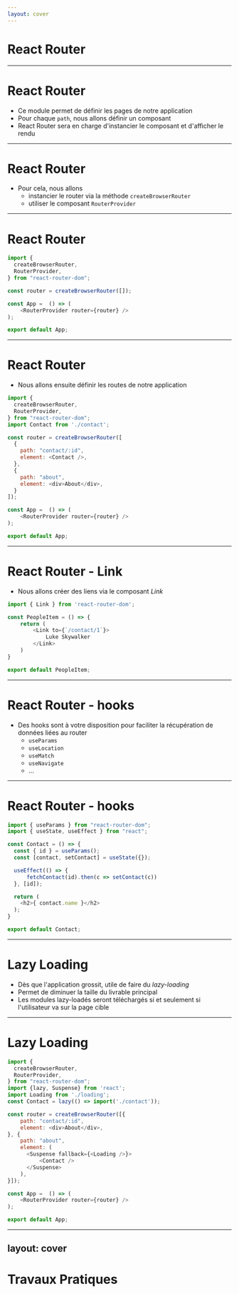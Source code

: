 ```yaml
---
layout: cover
---
```


# React Router

---

# React Router

* Ce module permet de définir les pages de notre application
* Pour chaque `path`, nous allons définir un composant
* React Router sera en charge d'instancier le composant et d'afficher le rendu

---

# React Router

* Pour cela, nous allons
  * instancier le router via la méthode `createBrowserRouter`
  * utiliser le composant `RouterProvider`

---

# React Router


```javascript
import {
  createBrowserRouter,
  RouterProvider,
} from "react-router-dom";

const router = createBrowserRouter([]);

const App =  () => (
    <RouterProvider router={router} />
);

export default App;
```

---

# React Router

* Nous allons ensuite définir les routes de notre application

```javascript
import {
  createBrowserRouter,
  RouterProvider,
} from "react-router-dom";
import Contact from './contact';

const router = createBrowserRouter([
  {
    path: "contact/:id",
    element: <Contact />,
  },
  {
    path: "about",
    element: <div>About</div>,
  }
]);

const App =  () => (
    <RouterProvider router={router} />
);

export default App;
```

---

# React Router - Link

* Nous allons créer des liens via le composant *Link*

```javascript
import { Link } from 'react-router-dom';

const PeopleItem = () => {
    return (
        <Link to={`/contact/1`}>
            Luke Skywalker
        </Link>
    )
}

export default PeopleItem;
```

---

# React Router - hooks

* Des hooks sont à votre disposition pour faciliter la récupération de données liées au router
  * `useParams`
  * `useLocation`
  * `useMatch`
  * `useNavigate`
  * ...

---

# React Router - hooks

```javascript
import { useParams } from "react-router-dom";
import { useState, useEffect } from "react";

const Contact = () => {
  const { id } = useParams();
  const [contact, setContact] = useState({});

  useEffect(() => {
      fetchContact(id).then(c => setContact(c))
  }, [id]);

  return (
    <h2>{ contact.name }</h2>
  );
}

export default Contact;
```

---

# Lazy Loading

* Dès que l'application grossit, utile de faire du *lazy-loading*
* Permet de diminuer la taille du livrable principal
* Les modules lazy-loadés seront téléchargés si et seulement si l'utilisateur va sur la page cible

---

# Lazy Loading

```javascript
import {
  createBrowserRouter,
  RouterProvider,
} from "react-router-dom";
import {lazy, Suspense} from 'react';
import Loading from './loading';
const Contact = lazy(() => import('./contact'));

const router = createBrowserRouter([{
    path: "contact/:id",
    element: <div>About</div>,
}, {
    path: "about",
    element: (
      <Suspense fallback={<Loading />}>
          <Contact />
      </Suspense>
    ),
}]);

const App =  () => (
    <RouterProvider router={router} />
);

export default App;
```

---
layout: cover
---

# Travaux Pratiques
